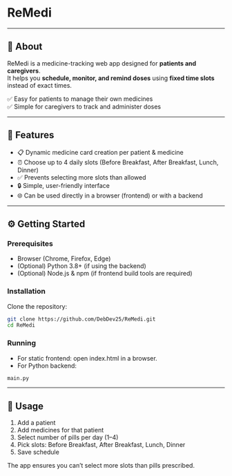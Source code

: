# ReMedi  

---

## 📌 About  

ReMedi is a medicine-tracking web app designed for **patients and caregivers**.  
It helps you **schedule, monitor, and remind doses** using **fixed time slots** instead of exact times.  

✅ Easy for patients to manage their own medicines  
✅ Simple for caregivers to track and administer doses  

---

## 🚀 Features  

- 📋 Dynamic medicine card creation per patient & medicine  
- ⏰ Choose up to 4 daily slots (Before Breakfast, After Breakfast, Lunch, Dinner)  
- ✅ Prevents selecting more slots than allowed  
- 🔒 Simple, user-friendly interface  
- 🌐 Can be used directly in a browser (frontend) or with a backend  

---

## ⚙️ Getting Started  

### Prerequisites  

- Browser (Chrome, Firefox, Edge)  
- (Optional) Python 3.8+ (if using the backend)  
- (Optional) Node.js & npm (if frontend build tools are required)  

### Installation  

Clone the repository:  

```bash
git clone https://github.com/DebDev25/ReMedi.git
cd ReMedi
```

### Running

- For static frontend: open index.html in a browser.
- For Python backend:
```python 
main.py
```

---

## 🎯 Usage

1. Add a patient
2. Add medicines for that patient
3. Select number of pills per day (1–4)
4. Pick slots: Before Breakfast, After Breakfast, Lunch, Dinner
5. Save schedule

The app ensures you can’t select more slots than pills prescribed.
